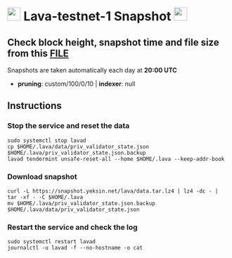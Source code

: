 # <img src="https://user-images.githubusercontent.com/110628975/211394335-6e797fe0-efed-4906-9c25-ec56b351b31f.png" width="30" alt=""> Lava-testnet-1 Snapshot <img src="https://user-images.githubusercontent.com/110628975/209973852-c4fc58fc-7a88-429b-97e9-47a693d6db9f.png" width="30"/>

## Check block height, snapshot time and file size from this <a href="https://snapshot.yeksin.net/lava/current_state.txt" target="_blank">FILE </a>

Snapshots are taken automatically each day at **20:00 UTC**

- **pruning**: custom/100/0/10 | **indexer**: null

## Instructions

### Stop the service and reset the data

```
sudo systemctl stop lavad
cp $HOME/.lava/data/priv_validator_state.json $HOME/.lava/priv_validator_state.json.backup
lavad tendermint unsafe-reset-all --home $HOME/.lava --keep-addr-book
```

### Download snapshot

```
curl -L https://snapshot.yeksin.net/lava/data.tar.lz4 | lz4 -dc - | tar -xf - -C $HOME/.lava
mv $HOME/.lava/priv_validator_state.json.backup $HOME/.lava/data/priv_validator_state.json
```

### Restart the service and check the log

```
sudo systemctl restart lavad
journalctl -u lavad -f --no-hostname -o cat
```
